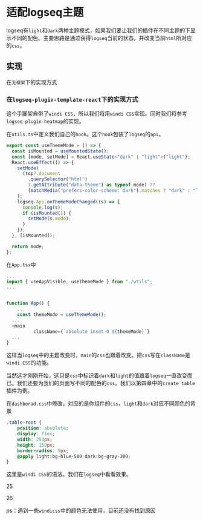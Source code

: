 # 适配logseq主题

logseq有`light`和`dark`两种主题模式，如果我们要让我们的插件在不同主题的下显示不同的配色。主要思路是通过获得`logseq`当前的状态。并改变当前`html`所对应的`css`。

## 实现

在`无框架`下的实现方式

### 在`logseq-plugin-template-react`下的实现方式

这个手脚架自带了`windi CSS`，所以我们将用`windi CSS`实现。同时我们将参考`logseq-plugin-heatmap`的实现。

在`utils.ts`中定义我们自己的`hook`。这个`hook`包装了`logseq`的`api`。

```typescript
export const useThemeMode = () => {
  const isMounted = useMountedState();
  const [mode, setMode] = React.useState<"dark" | "light">("light");
  React.useEffect(() => {
    setMode(
      (top?.document
        .querySelector("html")
        ?.getAttribute("data-theme") as typeof mode) ??
        (matchMedia("prefers-color-scheme: dark").matches ? "dark" : "light")
    );
    logseq.App.onThemeModeChanged((s) => {
      console.log(s);
      if (isMounted()) {
        setMode(s.mode);
      }
    });
  }, [isMounted]);

  return mode;
};
```

在`App.tsx`中

```typescript
...
import { useAppVisible, useThemeMode } from "./utils";
...


function App() {
	...
	const themeMode = useThemeMode();
  ...
  <main
          className={`absolute inset-0 ${themeMode}`}
  ...
}
```

这样当`logseq`中的主题改变时，`main`的`css`也跟着改变。把`css`写在`className`是`windi CSS`的功能。

当然这才刚刚开始，这只是`css`中标识着`dark`和`light`的值跟着`logseq`一直改变而已。我们还要为我们的页面写不同的配色的`css`。我们以第四章中的`create table`插件为例。

在`dashborad.css`中修改，对应的是你组件的`css`，`light`和`dark`对应不同颜色的背景

```css
.table-root {
    position: absolute;
    display: flex;
    width: 250px;
    height: 150px;
    border-radius: 5px;
    @apply light:bg-blue-500 dark:bg-gray-300;
}
```

这里是`windi CSS`的语法。我们在`logseq`中看看效果。

25 

26

ps：遇到一些`windicss`中的颜色无法使用，目前还没有找到原因
